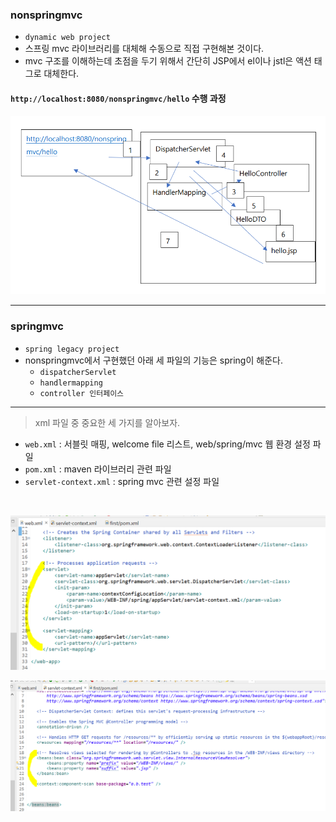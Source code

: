 ### nonspringmvc
- `dynamic web project`
- 스프링 mvc 라이브러리를 대체해 수동으로 직접 구현해본 것이다.
- mvc 구조를 이해하는데 초점을 두기 위해서 간단히 JSP에서 el이나 jstl은 액션 태그로 대체한다.

#### `http://localhost:8080/nonspringmvc/hello` 수행 과정
![nonspringmvc](./image/nonspringmvc.PNG)

---
### springmvc
- `spring legacy project`
- nonspringmvc에서 구현했던 아래 세 파일의 기능은 spring이 해준다.
    - `dispatcherServlet`
    - `handlermapping`
    - `controller 인터페이스`

---
>
>xml 파일 중 중요한 세 가지를 알아보자.
>
- `web.xml` : 서블릿 매핑, welcome file 리스트, web/spring/mvc 웹 환경 설정 파일 
- `pom.xml` : maven 라이브러리 관련 파일
- `servlet-context.xml` : spring mvc 관련 설정 파일 

<br>

![web.xml](./image/web.PNG)


![servlet-context.xml](./image/servlet-context.PNG)